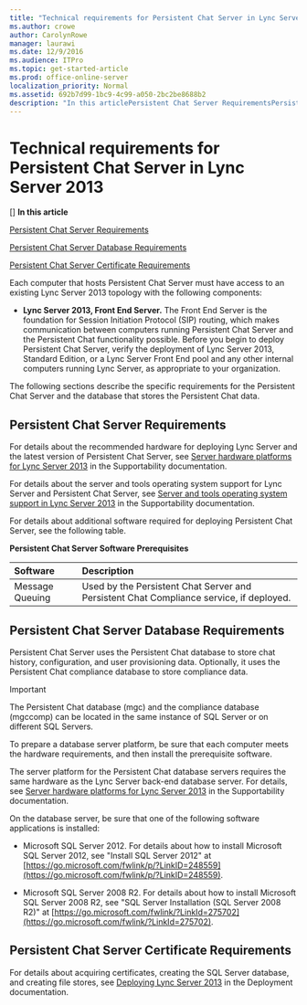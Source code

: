 ```yaml
---
title: "Technical requirements for Persistent Chat Server in Lync Server 2013"
ms.author: crowe
author: CarolynRowe
manager: laurawi
ms.date: 12/9/2016
ms.audience: ITPro
ms.topic: get-started-article
ms.prod: office-online-server
localization_priority: Normal
ms.assetid: 692b7d99-1bc9-4c99-a050-2bc2be8688b2
description: "In this articlePersistent Chat Server RequirementsPersistent Chat Server Database RequirementsPersistent Chat Server Certificate Requirements"
---
```


# Technical requirements for Persistent Chat Server in Lync Server 2013
[]
 **In this article**
  
[Persistent Chat Server Requirements](#sectionSection0)
  
[Persistent Chat Server Database Requirements](#sectionSection1)
  
[Persistent Chat Server Certificate Requirements](#sectionSection2)
  
Each computer that hosts Persistent Chat Server must have access to an existing Lync Server 2013 topology with the following components:
  
- **Lync Server 2013, Front End Server.** The Front End Server is the foundation for Session Initiation Protocol (SIP) routing, which makes communication between computers running Persistent Chat Server and the Persistent Chat functionality possible. Before you begin to deploy Persistent Chat Server, verify the deployment of Lync Server 2013, Standard Edition, or a Lync Server Front End pool and any other internal computers running Lync Server, as appropriate to your organization. 
    
The following sections describe the specific requirements for the Persistent Chat Server and the database that stores the Persistent Chat data.
  
## Persistent Chat Server Requirements
<a name="sectionSection0"> </a>

For details about the recommended hardware for deploying Lync Server and the latest version of Persistent Chat Server, see [Server hardware platforms for Lync Server 2013](server-hardware-platforms.md) in the Supportability documentation. 
  
For details about the server and tools operating system support for Lync Server and Persistent Chat Server, see [Server and tools operating system support in Lync Server 2013](server-and-tools-operating-system-support.md) in the Supportability documentation. 
  
For details about additional software required for deploying Persistent Chat Server, see the following table.
  
**Persistent Chat Server Software Prerequisites**

|**Software**|**Description**|
|:-----|:-----|
|Message Queuing  <br/> |Used by the Persistent Chat Server and Persistent Chat Compliance service, if deployed.  <br/> |
   
## Persistent Chat Server Database Requirements
<a name="sectionSection1"> </a>

Persistent Chat Server uses the Persistent Chat database to store chat history, configuration, and user provisioning data. Optionally, it uses the Persistent Chat compliance database to store compliance data.
  
> [!IMPORTANT]
> The Persistent Chat database (mgc) and the compliance database (mgccomp) can be located in the same instance of SQL Server or on different SQL Servers. 
  
To prepare a database server platform, be sure that each computer meets the hardware requirements, and then install the prerequisite software.
  
The server platform for the Persistent Chat database servers requires the same hardware as the Lync Server back-end database server. For details, see [Server hardware platforms for Lync Server 2013](server-hardware-platforms.md) in the Supportability documentation. 
  
On the database server, be sure that one of the following software applications is installed:
  
- Microsoft SQL Server 2012. For details about how to install Microsoft SQL Server 2012, see "Install SQL Server 2012" at [https://go.microsoft.com/fwlink/p/?LinkID=248559](https://go.microsoft.com/fwlink/p/?LinkID=248559).
    
- Microsoft SQL Server 2008 R2. For details about how to install Microsoft SQL Server 2008 R2, see "SQL Server Installation (SQL Server 2008 R2)" at [https://go.microsoft.com/fwlink/?LinkId=275702](https://go.microsoft.com/fwlink/?LinkId=275702).
    
## Persistent Chat Server Certificate Requirements
<a name="sectionSection2"> </a>

For details about acquiring certificates, creating the SQL Server database, and creating file stores, see [Deploying Lync Server 2013](deploying-lync-server-2013.md) in the Deployment documentation. 
  

